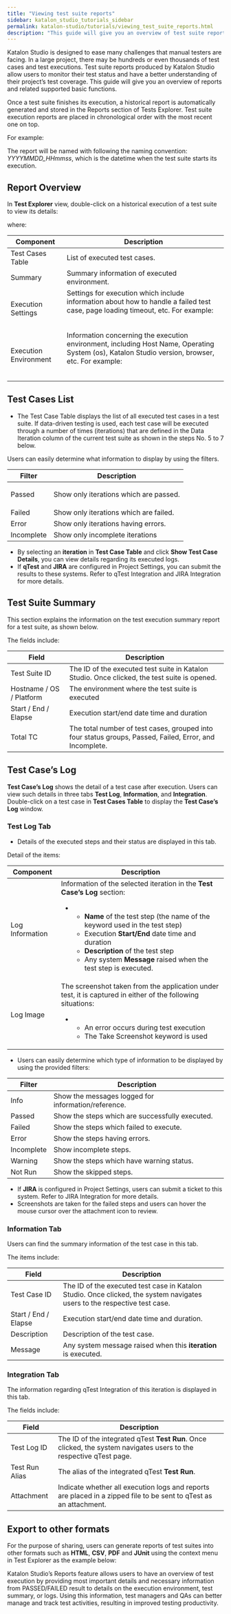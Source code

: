 ```yaml
---
title: "Viewing test suite reports"
sidebar: katalon_studio_tutorials_sidebar
permalink: katalon-studio/tutorials/viewing_test_suite_reports.html
description: "This guide will give you an overview of test suite reports and related supported basic functions when testing with Katalon Studio."
---
```

Katalon Studio is designed to ease many challenges that manual testers are facing. In a large project, there may be hundreds or even thousands of test cases and test executions. Test suite reports produced by Katalon Studio allow users to monitor their test status and have a better understanding of their project’s test coverage. This guide will give you an overview of reports and related supported basic functions.

Once a test suite finishes its execution, a historical report is automatically generated and stored in the Reports section of Tests Explorer. Test suite execution reports are placed in chronological order with the most recent one on top.

For example:

The report will be named with following the naming convention: _YYYYMMDD_HHmmss_, which is the datetime when the test suite starts its execution.

Report Overview
---------------

In **Test Explorer** view, double-click on a historical execution of a test suite to view its details:

where:

<table><thead><tr><th>Component</th><th>Description</th></tr></thead><tbody><tr><td><span>Test Cases Table</span></td><td><span>List of executed test cases.</span></td></tr><tr><td><span>Summary</span></td><td><span>Summary information of executed environment.</span></td></tr><tr><td><span>Execution Settings</span></td><td><span>Settings for execution which include information about how to handle a failed test case, page loading timeout, etc. For example:</span><p></p><p><img></p></td></tr><tr><td><span>Execution Environment</span></td><td><span>Information concerning the execution environment, including Host Name, Operating System (os), Katalon Studio version, browser, etc. For example:</span><p></p><p><img></p></td></tr></tbody></table>

Test Cases List
---------------

*   The Test Case Table displays the list of all executed test cases in a test suite. If data-driven testing is used, each test case will be executed through a number of times (iterations) that are defined in the Data Iteration column of the current test suite as shown in the steps No. 5 to 7 below.

Users can easily determine what information to display by using the filters.

<table><thead><tr><th>Filter</th><th>Description</th></tr></thead><tbody><tr><td><p><span><img></span><span>Passed</span></p></td><td><span>Show only iterations which are passed.</span></td></tr><tr><td><span><img><br>Failed</span></td><td><span>Show only iterations which are failed.</span></td></tr><tr><td><span><img><br>Error</span></td><td><span>Show only iterations having errors.</span></td></tr><tr><td><span><img><br>Incomplete</span></td><td><span>Show only incomplete iterations</span></td></tr></tbody></table>

*   By selecting an **iteration** in **Test Case Table** and click **Show Test Case Details**, you can view details regarding its executed logs.
*   If **qTest** and **JIRA** are configured in Project Settings, you can submit the results to these systems. Refer to qTest Integration and JIRA Integration for more details.

Test Suite Summary
------------------

This section explains the information on the test execution summary report for a test suite, as shown below.

The fields include:

<table><thead><tr><th>Field</th><th>Description</th></tr></thead><tbody><tr><td><span>Test Suite ID</span></td><td><span>The ID of the executed test suite in Katalon Studio. Once clicked, the test suite is opened.</span></td></tr><tr><td><span>Hostname / OS / Platform</span></td><td><span>The environment where the test suite is executed</span></td></tr><tr><td><span>Start / End / Elapse</span></td><td><span>Execution start/end date time and duration</span></td></tr><tr><td><span>Total TC</span></td><td><span>The total number of test cases, grouped into four status groups, Passed, Failed, Error, and Incomplete.</span></td></tr></tbody></table>

Test Case’s Log
---------------

**Test Case’s Log** shows the detail of a test case after execution. Users can view such details in three tabs **Test Log**, **Information**, and **Integration**. Double-click on a test case in **Test Cases Table** to display the **Test Case’s Log** window.

### Test Log Tab

*   Details of the executed steps and their status are displayed in this tab.  
    

Detail of the items:

<table><thead><tr><th>Component</th><th>Description</th></tr></thead><tbody><tr><td><span>Log Information</span></td><td><span>Information of the selected iteration in the </span><b>Test Case’s Log</b><span> section:</span><p></p><ul><li><ul><li><b>Name</b><span> of the test step (the name of the keyword used in the test step)</span></li><li><span>Execution </span><b>Start/End</b><span> date time and duration</span></li><li><b>Description</b><span> of the test step</span></li><li><span>Any system </span><b>Message</b><span> raised when the test step is executed.</span></li></ul></li></ul></td></tr><tr><td><span>Log Image</span></td><td><span>The screenshot taken from the application under test, it is captured in either of the following situations:</span><p></p><ul><li><ul><li><span>An error occurs during test execution</span></li><li><span>The </span><a><span>Take Screenshot</span></a><span> keyword is used</span></li></ul></li></ul></td></tr></tbody></table>

*   Users can easily determine which type of information to be displayed by using the provided filters:

<table><thead><tr><th>Filter</th><th>Description</th></tr></thead><tbody><tr><td><span><img><br>Info</span></td><td><span>Show the messages logged for information/reference.</span></td></tr><tr><td><span><img><br>Passed</span></td><td><span>Show the steps which are successfully executed.</span></td></tr><tr><td><span><img><br>Failed</span></td><td><span>Show the steps which failed to execute.</span></td></tr><tr><td><span><img><br>Error</span></td><td><span>Show the steps having errors.</span></td></tr><tr><td><span><img><br>Incomplete</span></td><td><span>Show incomplete steps.</span></td></tr><tr><td><span><img><br>Warning</span></td><td><span>Show the steps which have warning status.</span></td></tr><tr><td><span><img><br>Not Run</span></td><td><span>Show the skipped steps.</span></td></tr></tbody></table>

*   If **JIRA** is configured in Project Settings, users can submit a ticket to this system. Refer to JIRA Integration for more details.
*   Screenshots are taken for the failed steps and users can hover the mouse cursor over the attachment icon to review.

### Information Tab

Users can find the summary information of the test case in this tab.

The items include:

<table><thead><tr><th>Field</th><th>Description</th></tr></thead><tbody><tr><td><span>Test Case ID</span></td><td><span>The ID of the executed test case in Katalon Studio. Once clicked, the system navigates users to the respective test case.</span></td></tr><tr><td><span>Start / End / Elapse</span></td><td><span>Execution start/end date time and duration.</span></td></tr><tr><td><span>Description</span></td><td><span>Description of the test case.</span></td></tr><tr><td><span>Message</span></td><td><span>Any system message raised when this </span><b>iteration</b><span> is executed.</span></td></tr></tbody></table>

### Integration Tab

The information regarding qTest Integration of this iteration is displayed in this tab.

The fields include:

<table><thead><tr><th>Field</th><th>Description</th></tr></thead><tbody><tr><td><span>Test Log ID</span></td><td><span>The ID of the integrated qTest </span><b>Test Run</b><span>. Once clicked, the system navigates users to the respective qTest page.</span></td></tr><tr><td><span>Test Run Alias</span></td><td><span>The alias of the integrated qTest </span><b>Test Run</b><span>.</span></td></tr><tr><td><span>Attachment</span></td><td><span>Indicate whether all execution logs and reports are placed in a zipped file to be sent to qTest as an attachment.</span></td></tr></tbody></table>

Export to other formats
-----------------------

For the purpose of sharing, users can generate reports of test suites into other formats such as **HTML**, **CSV**, **PDF** and **JUnit** using the context menu in Test Explorer as the example below:

Katalon Studio’s Reports feature allows users to have an overview of test execution by providing most important details and necessary information from PASSED/FAILED result to details on the execution environment, test summary, or logs. Using this information, test managers and QAs can better manage and track test activities, resulting in improved testing productivity.